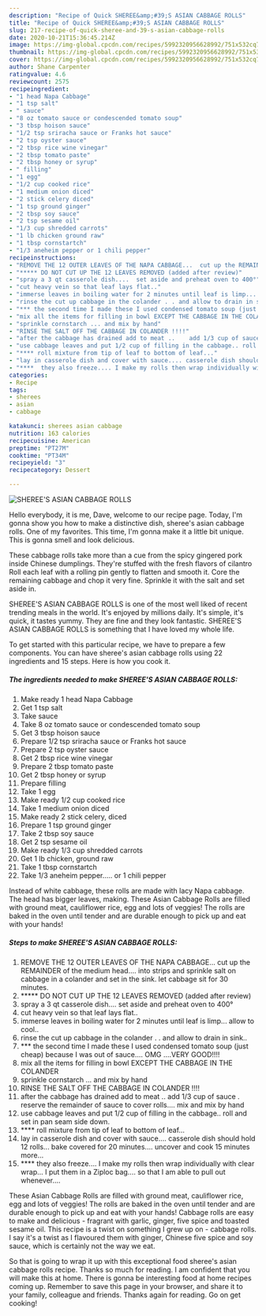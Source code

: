 ```yaml
---
description: "Recipe of Quick SHEREE&amp;#39;S ASIAN CABBAGE ROLLS"
title: "Recipe of Quick SHEREE&amp;#39;S ASIAN CABBAGE ROLLS"
slug: 217-recipe-of-quick-sheree-and-39-s-asian-cabbage-rolls
date: 2020-10-21T15:36:45.214Z
image: https://img-global.cpcdn.com/recipes/5992320956628992/751x532cq70/sherees-asian-cabbage-rolls-recipe-main-photo.jpg
thumbnail: https://img-global.cpcdn.com/recipes/5992320956628992/751x532cq70/sherees-asian-cabbage-rolls-recipe-main-photo.jpg
cover: https://img-global.cpcdn.com/recipes/5992320956628992/751x532cq70/sherees-asian-cabbage-rolls-recipe-main-photo.jpg
author: Shane Carpenter
ratingvalue: 4.6
reviewcount: 2575
recipeingredient:
- "1 head Napa Cabbage"
- "1 tsp salt"
- " sauce"
- "8 oz tomato sauce or condescended tomato soup"
- "3 tbsp hoison sauce"
- "1/2 tsp sriracha sauce or Franks hot sauce"
- "2 tsp oyster sauce"
- "2 tbsp rice wine vinegar"
- "2 tbsp tomato paste"
- "2 tbsp honey or syrup"
- " filling"
- "1 egg"
- "1/2 cup cooked rice"
- "1 medium onion diced"
- "2 stick celery diced"
- "1 tsp ground ginger"
- "2 tbsp soy sauce"
- "2 tsp sesame oil"
- "1/3 cup shredded carrots"
- "1 lb chicken ground raw"
- "1 tbsp cornstartch"
- "1/3 aneheim pepper or 1 chili pepper"
recipeinstructions:
- "REMOVE THE 12 OUTER LEAVES OF THE NAPA CABBAGE...  cut up the REMAINDER of the medium head.... into strips and sprinkle salt on cabbage in a colander and set in the sink. let cabbage sit for 30 minutes."
- "***** DO NOT CUT UP THE 12 LEAVES REMOVED (added after review)"
- "spray a 3 qt casserole dish....  set aside and preheat oven to 400°"
- "cut heavy vein so that leaf lays flat.."
- "immerse leaves in boiling water for 2 minutes until leaf is limp... allow to cool.."
- "rinse the cut up cabbage in the colander . . and allow to drain in sink.."
- "*** the second time I made these I used condensed tomato soup (just cheap) because I was out of sauce.... OMG ....VERY GOOD!!!!"
- "mix all the items for filling in bowl EXCEPT THE CABBAGE IN THE COLANDER"
- "sprinkle cornstarch ... and mix by hand"
- "RINSE THE SALT OFF THE CABBAGE IN COLANDER !!!!"
- "after the cabbage has drained add to meat ..    add 1/3 cup of sauce .    reserve the remainder of sauce to cover rolls.... mix and mix by hand"
- "use cabbage leaves and put 1/2 cup of filling in the cabbage.. roll and set in pan seam side down."
- "**** roll mixture from tip of leaf to bottom of leaf..."
- "lay in casserole dish and cover with sauce.... casserole dish should hold 12 rolls...  bake covered for 20 minutes....  uncover and cook 15 minutes more..."
- "****  they also freeze.... I make my rolls then wrap individually with clear wrap...  I put them in a Ziploc bag....  so that I am able to pull out whenever...."
categories:
- Recipe
tags:
- sherees
- asian
- cabbage

katakunci: sherees asian cabbage 
nutrition: 163 calories
recipecuisine: American
preptime: "PT27M"
cooktime: "PT34M"
recipeyield: "3"
recipecategory: Dessert

---
```



![SHEREE&#39;S ASIAN CABBAGE ROLLS](https://img-global.cpcdn.com/recipes/5992320956628992/751x532cq70/sherees-asian-cabbage-rolls-recipe-main-photo.jpg)

Hello everybody, it is me, Dave, welcome to our recipe page. Today, I'm gonna show you how to make a distinctive dish, sheree&#39;s asian cabbage rolls. One of my favorites. This time, I'm gonna make it a little bit unique. This is gonna smell and look delicious.

These cabbage rolls take more than a cue from the spicy gingered pork inside Chinese dumplings. They&#39;re stuffed with the fresh flavors of cilantro Roll each leaf with a rolling pin gently to flatten and smooth it. Core the remaining cabbage and chop it very fine. Sprinkle it with the salt and set aside in.

SHEREE&#39;S ASIAN CABBAGE ROLLS is one of the most well liked of recent trending meals in the world. It's enjoyed by millions daily. It's simple, it's quick, it tastes yummy. They are fine and they look fantastic. SHEREE&#39;S ASIAN CABBAGE ROLLS is something that I have loved my whole life.


To get started with this particular recipe, we have to prepare a few components. You can have sheree&#39;s asian cabbage rolls using 22 ingredients and 15 steps. Here is how you cook it.

<!--inarticleads1-->

##### The ingredients needed to make SHEREE&#39;S ASIAN CABBAGE ROLLS:

1. Make ready 1 head Napa Cabbage
1. Get 1 tsp salt
1. Take  sauce
1. Take 8 oz tomato sauce or condescended tomato soup
1. Get 3 tbsp hoison sauce
1. Prepare 1/2 tsp sriracha sauce or Franks hot sauce
1. Prepare 2 tsp oyster sauce
1. Get 2 tbsp rice wine vinegar
1. Prepare 2 tbsp tomato paste
1. Get 2 tbsp honey or syrup
1. Prepare  filling
1. Take 1 egg
1. Make ready 1/2 cup cooked rice
1. Take 1 medium onion diced
1. Make ready 2 stick celery, diced
1. Prepare 1 tsp ground ginger
1. Take 2 tbsp soy sauce
1. Get 2 tsp sesame oil
1. Make ready 1/3 cup shredded carrots
1. Get 1 lb chicken, ground raw
1. Take 1 tbsp cornstartch
1. Take 1/3 aneheim pepper..... or 1 chili pepper


Instead of white cabbage, these rolls are made with lacy Napa cabbage. The head has bigger leaves, making. These Asian Cabbage Rolls are filled with ground meat, cauliflower rice, egg and lots of veggies! The rolls are baked in the oven until tender and are durable enough to pick up and eat with your hands! 

<!--inarticleads2-->

##### Steps to make SHEREE&#39;S ASIAN CABBAGE ROLLS:

1. REMOVE THE 12 OUTER LEAVES OF THE NAPA CABBAGE...  cut up the REMAINDER of the medium head.... into strips and sprinkle salt on cabbage in a colander and set in the sink. let cabbage sit for 30 minutes.
1. ***** DO NOT CUT UP THE 12 LEAVES REMOVED (added after review)
1. spray a 3 qt casserole dish....  set aside and preheat oven to 400°
1. cut heavy vein so that leaf lays flat..
1. immerse leaves in boiling water for 2 minutes until leaf is limp... allow to cool..
1. rinse the cut up cabbage in the colander . . and allow to drain in sink..
1. *** the second time I made these I used condensed tomato soup (just cheap) because I was out of sauce.... OMG ....VERY GOOD!!!!
1. mix all the items for filling in bowl EXCEPT THE CABBAGE IN THE COLANDER
1. sprinkle cornstarch ... and mix by hand
1. RINSE THE SALT OFF THE CABBAGE IN COLANDER !!!!
1. after the cabbage has drained add to meat ..    add 1/3 cup of sauce .    reserve the remainder of sauce to cover rolls.... mix and mix by hand
1. use cabbage leaves and put 1/2 cup of filling in the cabbage.. roll and set in pan seam side down.
1. **** roll mixture from tip of leaf to bottom of leaf...
1. lay in casserole dish and cover with sauce.... casserole dish should hold 12 rolls...  bake covered for 20 minutes....  uncover and cook 15 minutes more...
1. ****  they also freeze.... I make my rolls then wrap individually with clear wrap...  I put them in a Ziploc bag....  so that I am able to pull out whenever....


These Asian Cabbage Rolls are filled with ground meat, cauliflower rice, egg and lots of veggies! The rolls are baked in the oven until tender and are durable enough to pick up and eat with your hands! Cabbage rolls are easy to make and delicious - fragrant with garlic, ginger, five spice and toasted sesame oil. This recipe is a twist on something I grew up on - cabbage rolls. I say it&#39;s a twist as I flavoured them with ginger, Chinese five spice and soy sauce, which is certainly not the way we eat. 

So that is going to wrap it up with this exceptional food sheree&#39;s asian cabbage rolls recipe. Thanks so much for reading. I am confident that you will make this at home. There is gonna be interesting food at home recipes coming up. Remember to save this page in your browser, and share it to your family, colleague and friends. Thanks again for reading. Go on get cooking!
